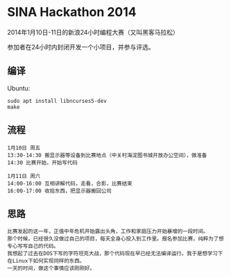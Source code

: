 # SINA Hackathon 2014

2014年1月10日-11日的新浪24小时编程大赛（又叫黑客马拉松）

参加者在24小时内封闭开发一个小项目，并参与评选。


## 编译

Ubuntu:
```
sudo apt install libncurses5-dev
make
```

## 流程

```
1月10日 周五
13:30-14:30 搬显示器等设备到比赛地点（中关村海淀图书城开放办公空间），做准备
14:30 比赛开始，开始写代码

1月11日 周六
14:00-16:00 互相讲解代码，走看，合影，比赛结束
16:00-17:00 收拾东西，把显示器搬回公司
```

## 思路

```
比赛发起的这一年，正值中年危机开始露出头角，工作和家庭压力开始暴增的一段时间。
那个时候，已经很久没做过自己的项目，每天全身心投入到工作里。报名参加比赛，纯粹为了想专心写写自己的代码。
我想起了过去在DOS下写的字符坦克大战，那个代码现在早已经无法编译运行。我于是想学习下在Linux下如何实现同样的东西。
一天的时间，做这个事情应该刚刚好。
```